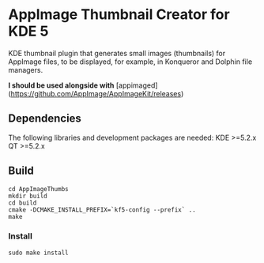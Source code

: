 # AppImage Thumbnail Creator for KDE 5

KDE thumbnail plugin that generates small images (thumbnails) for AppImage files,
to be displayed, for example, in Konqueror and Dolphin file managers.

**I should be used alongside with** [appimaged] (https://github.com/AppImage/AppImageKit/releases)

## Dependencies

The following libraries and development packages are needed:
KDE >=5.2.x
QT  >=5.2.x


## Build 
```
cd AppImageThumbs
mkdir build
cd build
cmake -DCMAKE_INSTALL_PREFIX=`kf5-config --prefix` ..
make
```

### Install
```
sudo make install
```
